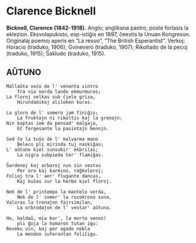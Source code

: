 # Clarence Bicknell
**Bicknell, Clarence (1842-1918).** Anglo; anglikana pastro, poste forlasis la eklezion. Eksvolapukisto, esp-istiĝis en 1897, ĉeestis la Unuan Kongreson. Originalaj poemoj aperis en “La revuo”, “The British Esperantist”. Verkoj: Horacio (traduko, 1906); Gvinevero (traduko, 1907); Rikoltado de la pecoj (traduko, 1915); Ŝakludo (traduko, 1915).

## AŬTUNO

    Mallaŭta voĉo de l' venonta vintro
        Tra nia norda lando ekmurmuras;
    La floroj velkas sub ĉielo griza,
        Hirundamikoj aliloken kuras.

    La gloro de l' somero jam finiĝis;
        La fruktojn ni rikoltis kaj la grenojn;
    Nin kaptas iom da pensad' malgaja,
        Eĉ forgesante la pasintajn benojn.

    Sed ĉe la tuŝo de l' malvarma mano
        Beleco pli mirinda tuj naskiĝas;
    L' aŭtuno kiel sunsubir' ekbrilas;
        La nigra subpieda ter' flamiĝas.

    Ĝardenoj kaj arbaroj nun sin vestas
        Per oro kaj karmino, reĝkoloroj;
    Folioj tra l' aer' flugante dancas,
        Kaj kuŝas sur la herbo kiel floroj.

    Nek de l' printempo la mantelo verda,
        Nek de l' somer' la rozokrono suna,
    Valoras la trenaĵon fajrsimilan,
        La orbrodaĵon de l' vestar' aŭtuna.

    Ho, baldaŭ, mia kor', la morto venos!
        pli ĝoja la homaron tutan igu:
    Reveku vin, kaj per agado nobla
        La mondon suferantan feliĉigu.
